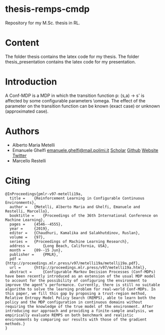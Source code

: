 # thesis-remps-cmdp
Repository for my M.Sc. thesis in RL.

# Content
The folder thesis contains the latex code for my thesis.
The folder thesis_presentation contains the latex code for my presentation.

# Introduction
A Conf-MDP is a MDP in which the transition function p: (s,a) -> s' is affected by some configurable parameters \omega.
The effect of the parameter on the transition function can be known (exact case) or unknown (approximated case).

# Authors
- Alberto Maria Metelli
- Emanuele Ghelfi [emanuele.ghelfi@mail.polimi.it](emanuele.ghelfi@mail.polimit.it) [Scholar](https://scholar.google.it/citations?hl=it&view_op=list_works&gmla=AJsN-F5qKVISBHxU3To19s-Iq8xA1c3BivcIXYD1DKEvcky2mcdfiF3lMg4JjrmOE8fK1Jiikj9XfUyF54s8HnXJMYeBdpPLwaCJ8lMlVhHOy178vQAvGwA&user=JJqNoGQAAAAJ) [Github](https://github.com/EmanueleGhelfi) [Website](emanueleghelfi.github.io) [Twitter](twitter.com/manughelfi)
- Marcello Restelli


# Citing

```
@InProceedings{pmlr-v97-metelli19a,
  title = 	 {Reinforcement Learning in Configurable Continuous Environments},
  author = 	 {Metelli, Alberto Maria and Ghelfi, Emanuele and Restelli, Marcello},
  booktitle = 	 {Proceedings of the 36th International Conference on Machine Learning},
  pages = 	 {4546--4555},
  year = 	 {2019},
  editor = 	 {Chaudhuri, Kamalika and Salakhutdinov, Ruslan},
  volume = 	 {97},
  series = 	 {Proceedings of Machine Learning Research},
  address = 	 {Long Beach, California, USA},
  month = 	 {09--15 Jun},
  publisher = 	 {PMLR},`
  pdf = 	 {http://proceedings.mlr.press/v97/metelli19a/metelli19a.pdf},
  url = 	 {http://proceedings.mlr.press/v97/metelli19a.html},
  abstract = 	 {Configurable Markov Decision Processes (Conf-MDPs) have been recently introduced as an extension of the usual MDP model to account for the possibility of configuring the environment to improve the agent’s performance. Currently, there is still no suitable algorithm to solve the learning problem for real-world Conf-MDPs. In this paper, we fill this gap by proposing a trust-region method, Relative Entropy Model Policy Search (REMPS), able to learn both the policy and the MDP configuration in continuous domains without requiring the knowledge of the true model of the environment. After introducing our approach and providing a finite-sample analysis, we empirically evaluate REMPS on both benchmark and realistic environments by comparing our results with those of the gradient methods.}
}
```
